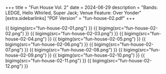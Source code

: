 +++
title = "Fun House Vol. 2"
date = 2024-06-29
description = "Bands: LEDGE, Hello Whirled, Super Jack; Venue Feature: Over Yonder"
[extra.sidebarlinks]
"PDF Version" = "fun-house-02.pdf"
+++


{{ bigimg(src="fun-house-02-01.png") }}
{{ bigimg(src="fun-house-02-02.png") }}
{{ bigimg(src="fun-house-02-03.png") }}
{{ bigimg(src="fun-house-02-04.png") }}
{{ bigimg(src="fun-house-02-05.png") }}
{{ bigimg(src="fun-house-02-06.png") }}
{{ bigimg(src="fun-house-02-07.png") }}
{{ bigimg(src="fun-house-02-08.png") }}
{{ bigimg(src="fun-house-02-09.png") }}
{{ bigimg(src="fun-house-02-10.png") }}
{{ bigimg(src="fun-house-02-11.png") }}
{{ bigimg(src="fun-house-02-12.png") }}
